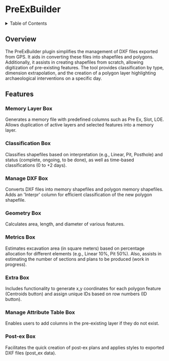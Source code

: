# PreExBuilder
<details>
<summary>Table of Contents</summary>

- [Overview](#overview)
- [Features](#features)
  - [Memory Layer Box](#memory-layer-box)
  - [Classification Box](#classification-box)
  - [Manage DXF Box](#manage-dxf-box)
  - [Geometry Box](#geometry-box)
  - [Metrics Box](#metrics-box)
  - [Extra Box](#extra-box)
  - [Manage Attribute Table Box](#manage-attribute-table-box)
  - [Post-ex Box](#post-ex-box)

</details>

## Overview

The PreExBuilder plugin simplifies the management of DXF files exported from GPS. It aids in converting these files into shapefiles and polygons. Additionally, it assists in creating shapefiles from scratch, allowing digitization of pre-existing features. The tool provides classification by type, dimension extrapolation, and the creation of a polygon layer highlighting archaeological interventions on a specific day.

## Features

### Memory Layer Box

Generates a memory file with predefined columns such as Pre Ex, Slot, LOE. Allows duplication of active layers and selected features into a memory layer.

### Classification Box

Classifies shapefiles based on interpretation (e.g., Linear, Pit, Posthole) and status (complete, ongoing, to be done), as well as time-based classifications (0 to +2 days).

### Manage DXF Box

Converts DXF files into memory shapefiles and polygon memory shapefiles. Adds an 'Interpr' column for efficient classification of the new polygon shapefile.

### Geometry Box

Calculates area, length, and diameter of various features.

### Metrics Box

Estimates excavation area (in square meters) based on percentage allocation for different elements (e.g., Linear 10%, Pit 50%). Also, assists in estimating the number of sections and plans to be produced (work in progress).

### Extra Box

Includes functionality to generate x,y coordinates for each polygon feature (Centroids button) and assign unique IDs based on row numbers (ID button).

### Manage Attribute Table Box

Enables users to add columns in the pre-existing layer if they do not exist.

### Post-ex Box

Facilitates the quick creation of post-ex plans and applies styles to exported DXF files (post_ex data).
